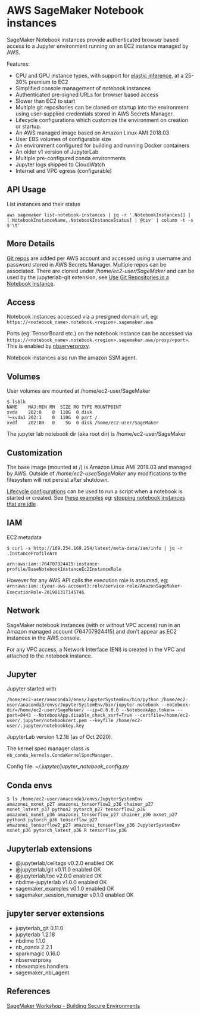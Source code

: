 # AWS SageMaker Notebook instances

SageMaker Notebook instances provide authenticated browser based access to a Jupyter environment running on an EC2 instance managed by AWS.

Features:

- CPU and GPU instance types, with support for [elastic inference](https://docs.aws.amazon.com/sagemaker/latest/dg/ei.html), at a 25-30% premium to EC2
- Simplified console management of notebook instances
- Authenticated pre-signed URLs for browser based access
- Slower than EC2 to start
- Multiple git repositories can be cloned on startup into the environment using user-supplied credentials stored in AWS Secrets Manager.
- Lifecycle configurations which customize the environment on creation or startup.
- An AWS managed image based on Amazon Linux AMI 2018.03
- User EBS volumes of configurable size
- An environment configured for building and running Docker containers
- An older v1 version of JupyterLab
- Multiple pre-configured conda environments
- Jupyter logs shipped to CloudWatch
- Internet and VPC egress (configurable)

## API Usage

List instances and their status

```
aws sagemaker list-notebook-instances | jq -r '.NotebookInstances[] | [.NotebookInstanceName,.NotebookInstanceStatus] | @tsv' | column -t -s $'\t'
```

## More Details

[Git repos](https://docs.aws.amazon.com/sagemaker/latest/dg/nbi-git-resource.html) are added per AWS account and accessed using a username and password stored in AWS Secrets Manager. Multiple repos can be associated. There are cloned under _/home/ec2-user/SageMaker_ and can be used by the jupyterlab-git extension, see [Use Git Repositories in a Notebook Instance](https://github.com/awsdocs/amazon-sagemaker-developer-guide/blob/master/doc_source/git-nbi-use.md).

## Access

Notebook instances accessed via a presigned domain url, eg: `https://<notebook_name>.notebook.<region>.sagemaker.aws`

Ports (eg: TensorBoard etc.) on the notebook instance can be accessed via `https://<notebook_name>.notebook.<region>.sagemaker.aws/proxy/<port>`. This is enabled by [nbserverproxy](https://github.com/tekumara/sagemaker/tree/main/nbserverproxy).

Notebook instances also run the amazon SSM agent.

## Volumes

User volumes are mounted at /home/ec2-user/SageMaker

```
$ lsblk
NAME    MAJ:MIN RM  SIZE RO TYPE MOUNTPOINT
xvda    202:0    0  110G  0 disk
└─xvda1 202:1    0  110G  0 part /
xvdf    202:80   0    5G  0 disk /home/ec2-user/SageMaker
```

The jupyter lab notebook dir (aka root dir) is /home/ec2-user/SageMaker

## Customization

The base image (mounted at /) is Amazon Linux AMI 2018.03 and managed by AWS. Outside of _/home/ec2-user/SageMaker_ any modifications to the filesystem will not persist after shutdown.

[Lifecycle configurations](https://docs.aws.amazon.com/sagemaker/latest/dg/notebook-lifecycle-config.html) can be used to run a script when a notebook is started or created. See [these examples](https://github.com/aws-samples/amazon-sagemaker-notebook-instance-lifecycle-config-samples) eg: [stopping notebook instances that are idle](https://github.com/aws-samples/amazon-sagemaker-notebook-instance-lifecycle-config-samples/tree/master/scripts/auto-stop-idle)

## IAM

EC2 metadata

```
$ curl -s http://169.254.169.254/latest/meta-data/iam/info | jq -r .InstanceProfileArn

arn:aws:iam::764707924415:instance-profile/BaseNotebookInstanceEc2InstanceRole
```

However for any AWS API calls the execution role is assumed, eg: `arn:aws:iam::{your-aws-account}:role/service-role/AmazonSageMaker-ExecutionRole-20190131T145746`.

## Network

SageMaker notebook instances (with or without VPC access) run in an Amazon managed account (764707924415) and don't appear as EC2 instances in the AWS console.

For any VPC access, a Network Interface (ENI) is created in the VPC and attached to the notebook instance.

## Jupyter

Jupyter started with

```
/home/ec2-user/anaconda3/envs/JupyterSystemEnv/bin/python /home/ec2-user/anaconda3/envs/JupyterSystemEnv/bin/jupyter-notebook --notebook-dir=/home/ec2-user/SageMaker/ --ip=0.0.0.0 --NotebookApp.token= --port=8443 --NotebookApp.disable_check_xsrf=True --certfile=/home/ec2-user/.jupyter/notebookcert.pem --keyfile /home/ec2-user/.jupyter/notebookkey.key
```

JupyterLab version 1.2.18 (as of Oct 2020).

The kernel spec manager class is `nb_conda_kernels.CondaKernelSpecManager`.

Config file: _~/.jupyter/jupyter_notebook_config.py_

## Conda envs

```
$ ls /home/ec2-user/anaconda3/envs/JupyterSystemEnv
amazonei_mxnet_p27 amazonei_tensorflow2_p36 chainer_p27 mxnet_latest_p37 python2 pytorch_p27 tensorflow2_p36
amazonei_mxnet_p36 amazonei_tensorflow_p27 chainer_p36 mxnet_p27 python3 pytorch_p36 tensorflow_p27
amazonei_tensorflow2_p27 amazonei_tensorflow_p36 JupyterSystemEnv mxnet_p36 pytorch_latest_p36 R tensorflow_p36
```

## Jupyterlab extensions

- @jupyterlab/celltags v0.2.0 enabled OK
- @jupyterlab/git v0.11.0 enabled OK
- @jupyterlab/toc v2.0.0 enabled OK
- nbdime-jupyterlab v1.0.0 enabled OK
- sagemaker_examples v0.1.0 enabled OK
- sagemaker_session_manager v0.1.0 enabled OK

## jupyter server extensions

- jupyterlab_git 0.11.0
- jupyterlab 1.2.18
- nbdime 1.1.0
- nb_conda 2.2.1
- sparkmagic 0.16.0
- nbserverproxy
- nbexamples.handlers
- sagemaker_nbi_agent

## References

[SageMaker Workshop - Building Secure Environments](https://sagemaker-workshop.com/security_for_sysops.html)
